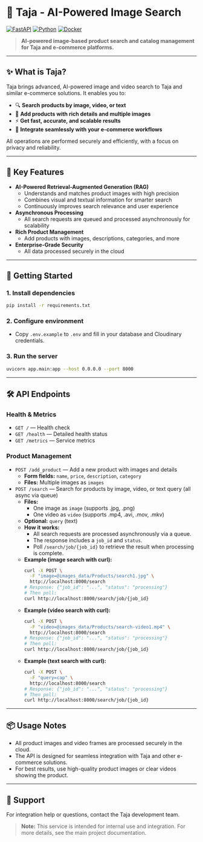 # 🚀 Taja - AI-Powered Image Search

[![FastAPI](https://img.shields.io/badge/FastAPI-0.95.2-green?style=for-the-badge&logo=fastapi)](https://fastapi.tiangolo.com/)
[![Python](https://img.shields.io/badge/Python-3.10+-blue?style=for-the-badge&logo=python)](https://www.python.org/)
[![Docker](https://img.shields.io/badge/Docker-Ready-blue?style=for-the-badge&logo=docker)](https://www.docker.com/)

> **AI-powered image-based product search and catalog management for Taja and e-commerce platforms.**

---

## ✨ What is Taja?

Taja brings advanced, AI-powered image and video search to Taja and similar e-commerce solutions. It enables you to:

- 🔍 **Search products by image, video, or text**
- 🛒 **Add products with rich details and multiple images**
- ⚡ **Get fast, accurate, and scalable results**
- 🤖 **Integrate seamlessly with your e-commerce workflows**

All operations are performed securely and efficiently, with a focus on privacy and reliability.

---

## 🎯 Key Features

- **AI-Powered Retrieval-Augmented Generation (RAG)**
  - Understands and matches product images with high precision
  - Combines visual and textual information for smarter search
  - Continuously improves search relevance and user experience
- **Asynchronous Processing**
  - All search requests are queued and processed asynchronously for scalability
- **Rich Product Management**
  - Add products with images, descriptions, categories, and more
- **Enterprise-Grade Security**
  - All data processed securely in the cloud

---

## 🚀 Getting Started

### 1. Install dependencies
```bash
pip install -r requirements.txt
```

### 2. Configure environment
- Copy `.env.example` to `.env` and fill in your database and Cloudinary credentials.

### 3. Run the server
```bash
uvicorn app.main:app --host 0.0.0.0 --port 8000
```

---

## 🛠️ API Endpoints

### Health & Metrics
- `GET /` — Health check
- `GET /health` — Detailed health status
- `GET /metrics` — Service metrics

### Product Management
- `POST /add_product` — Add a new product with images and details
  - **Form fields:** `name`, `price`, `description`, `category`
  - **Files:** Multiple images as `images`
- `POST /search` — Search for products by image, video, or text query (all async via queue)
  - **Files:**
    - One image as `image` (supports .jpg, .png)
    - One video as `video` (supports .mp4, .avi, .mov, .mkv)
  - **Optional:** `query` (text)
  - **How it works:**
    - All search requests are processed asynchronously via a queue.
    - The response includes a `job_id` and `status`.
    - Poll `/search/job/{job_id}` to retrieve the result when processing is complete.
  - **Example (image search with curl):**
    ```bash
    curl -X POST \
      -F "image=@images_data/Products/search1.jpg" \
      http://localhost:8000/search
    # Response: {"job_id": "...", "status": "processing"}
    # Then poll:
    curl http://localhost:8000/search/job/{job_id}
    ```
  - **Example (video search with curl):**
    ```bash
    curl -X POST \
      -F "video=@images_data/Products/search-video1.mp4" \
      http://localhost:8000/search
    # Response: {"job_id": "...", "status": "processing"}
    # Then poll:
    curl http://localhost:8000/search/job/{job_id}
    ```
  - **Example (text search with curl):**
    ```bash
    curl -X POST \
      -F "query=cap" \
      http://localhost:8000/search
    # Response: {"job_id": "...", "status": "processing"}
    # Then poll:
    curl http://localhost:8000/search/job/{job_id}
    ```

---

## 📦 Usage Notes
- All product images and video frames are processed securely in the cloud.
- The API is designed for seamless integration with Taja and other e-commerce solutions.
- For best results, use high-quality product images or clear videos showing the product.

---

## 🤝 Support
For integration help or questions, contact the Taja development team.

> **Note:** This service is intended for internal use and integration. For more details, see the main project documentation. 